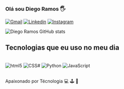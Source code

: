 ### Olá sou Diego Ramos 🖐️
[![Gmail](https://img.shields.io/badge/Gmail-D14836?style=for-the-badge&logo=gmail&logoColor=white)](diegosilvaramos03@gmail.com)
[![Linkedin](https://img.shields.io/badge/LinkedIn-0077B5?style=for-the-badge&logo=linkedin&logoColor=white)](https://www.linkedin.com/in/diego-ramos-345084214/)
[![Instagram](https://img.shields.io/badge/Instagram-E4405F?style=for-the-badge&logo=instagram&logoColor=white)](https://www.instagram.com/lifeofdih/)

![Diego Ramos GitHub stats](https://github-readme-stats.vercel.app/api?username=DiegoSilvaRamos&show_icons=true&theme=onedark)

## Tecnologias que eu uso no meu dia

<div style="display: inline_block"></br>
    <img align="center" alt="html5" src="https://img.shields.io/badge/HTML5-E34F26?style=for-the-badge&logo=html5&logoColor=white"/>
    <img align="center" alt="CSS#" src="https://img.shields.io/badge/CSS3-1572B6?style=for-the-badge&logo=css3&logoColor=white"/>
    <img align="center" alt="Python" src="https://img.shields.io/badge/Python-14354C?style=for-the-badge&logo=python&logoColor=white"/>
    <img align="center" alt="JavaScript" src="https://img.shields.io/badge/JavaScript-323330?style=for-the-badge&logo=javascript&logoColor=F7DF1E"/>
</div><br/>

Apaixonado por Técnologia 💻 🕹️ 📱
